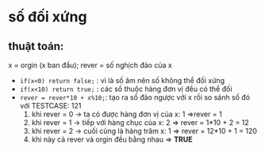 # số đối xứng
## thuật toán:
x = orgin (x ban đầu); rever = số nghịch đảo của x
- `if(x<0) return false;` : vì là số âm nên số không thể đối xứng
- `if(x<10) return true;` : các số thuộc hàng đơn vị đều có thể đối
- `rever = rever*10 + x%10;`: tạo ra số đảo ngược với x rồi so sánh số đó với
  TESTCASE: 121
  1. khi rever = 0 -> ta có được hàng đơn vị của x: 1 =>rever = 1
  2. khi rever = 1 -> tiếp với hàng chục của x: 2 => rever = 1*10 + 2 = 12
  3. khi rever = 2 -> cuối cùng là hàng trăm x: 1 => rever = 12*10 + 1 = 120
  4. khi này cả rever và orgin đều bằng nhau => **TRUE**
